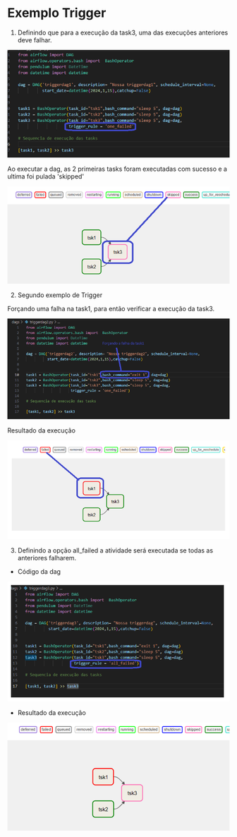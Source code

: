 # Exemplo Trigger

1) Definindo que para a execução da task3, uma das execuções anteriores deve falhar.

<img src="https://github.com/JosiTubaroski/Exemplo_Trigger/blob/main/img/trigger_one.png">

Ao executar a dag, as 2 primeiras tasks foram executadas com sucesso e a ultima foi pulada 'skipped'

<img src="https://github.com/JosiTubaroski/Exemplo_Trigger/blob/main/img/Task3_Skipped.png">

2) Segundo exemplo de Trigger

Forçando uma falha na task1, para então verificar a execução da task3.

<img src="https://github.com/JosiTubaroski/Exemplo_Trigger/blob/main/img/codigo_task2.png">

Resultado da execução

<img src="https://github.com/JosiTubaroski/Exemplo_Trigger/blob/main/img/Result_Exc.png">

3) Definindo a opção all_failed a atividade será executada se todas as anteriores falharem.

- Código da dag

<img src="https://github.com/JosiTubaroski/Exemplo_Trigger/blob/main/img/all_failed.png">

- Resultado da execução

<img src="https://github.com/JosiTubaroski/Exemplo_Trigger/blob/main/img/all_failed_exec.png">


   



